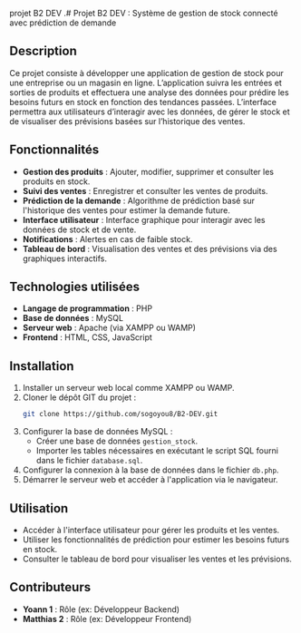 projet B2 DEV .# Projet B2 DEV : Système de gestion de stock connecté avec prédiction de demande

## Description
Ce projet consiste à développer une application de gestion de stock pour une entreprise ou un magasin en ligne. L’application suivra les entrées et sorties de produits et effectuera une analyse des données pour prédire les besoins futurs en stock en fonction des tendances passées. L’interface permettra aux utilisateurs d’interagir avec les données, de gérer le stock et de visualiser des prévisions basées sur l’historique des ventes.

## Fonctionnalités
- **Gestion des produits** : Ajouter, modifier, supprimer et consulter les produits en stock.
- **Suivi des ventes** : Enregistrer et consulter les ventes de produits.
- **Prédiction de la demande** : Algorithme de prédiction basé sur l'historique des ventes pour estimer la demande future.
- **Interface utilisateur** : Interface graphique pour interagir avec les données de stock et de vente.
- **Notifications** : Alertes en cas de faible stock.
- **Tableau de bord** : Visualisation des ventes et des prévisions via des graphiques interactifs.

## Technologies utilisées
- **Langage de programmation** : PHP
- **Base de données** : MySQL
- **Serveur web** : Apache (via XAMPP ou WAMP)
- **Frontend** : HTML, CSS, JavaScript

## Installation
1. Installer un serveur web local comme XAMPP ou WAMP.
2. Cloner le dépôt GIT du projet :
    ```sh
    git clone https://github.com/sogoyou8/B2-DEV.git
    ```
3. Configurer la base de données MySQL :
    - Créer une base de données `gestion_stock`.
    - Importer les tables nécessaires en exécutant le script SQL fourni dans le fichier `database.sql`.
4. Configurer la connexion à la base de données dans le fichier `db.php`.
5. Démarrer le serveur web et accéder à l'application via le navigateur.

## Utilisation
- Accéder à l'interface utilisateur pour gérer les produits et les ventes.
- Utiliser les fonctionnalités de prédiction pour estimer les besoins futurs en stock.
- Consulter le tableau de bord pour visualiser les ventes et les prévisions.

## Contributeurs
- **Yoann 1** : Rôle (ex: Développeur Backend)
- **Matthias 2** : Rôle (ex: Développeur Frontend)




